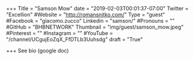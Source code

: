 +++
Title = "Samson Mow"
date = "2019-02-03T00:01:37-07:00"
Twitter = "Excellion"
#Website = "http://romansnitko.com/"
Type = "guest"
#Facebook = "giacomo.zucco"
Linkedin = "samson/"
#Pronouns = ""
#GitHub = "BHBNETWORK"
Thumbnail = "img/guest/samson_mow.jpeg"
#Pinterest = ""
#Instagram = ""
#YouTube = "/channel/UCgujEoZqX_FfDTLb3Uuhsdg"
draft = "True"

+++
See bio (google doc)